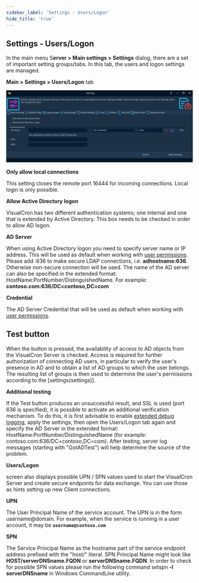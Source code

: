```yaml
---
sidebar_label: 'Settings - Users/Logon'
hide_title: 'true'
---
```


## Settings - Users/Logon

In the main menu S**erver > Main settings > Settings** dialog, there are a set of important setting groups/tabs. In this tab, the users and logon settings are managed.
 
**Main > Settings > Users/Logon** tab

![](../../../static/img/serversettingsuserslogonad.png)

**Only allow local connections**

This setting closes the remote port 16444 for incoming connections. Local login is only possible.
 
**Allow Active Directory logon**

VisualCron has two different authentication systems; one internal and one that is extended by Active Directory. This box needs to be checked in order to allow AD logon.
 
**AD Server**

When using Active Directory logon you need to specify server name or IP address. This will be used as default when working with [user permissions](userpermissions).
Please add :636 to make secure LDAP connections, i.e. **adhostname:636**. Otherwise non-secure connection will be used.
The name of the AD server can also be specified in the extended format: HostName:PortNumber/DistinguishedName. For example: **contoso.com:636/DC=contoso,DC=com**
 
**Credential**

The AD Server Credential that will be used as default when working with [user permissions](userpermissions).
 

## Test button

When the button is pressed, the availability of access to AD objects from the VisualCron Server is checked.
Access is required for further authorization of connecting AD users, in particular to verify the user's presence in AD and to obtain a list of AD groups to which the user belongs. The resulting list of groups is then used to determine the user's permissions according to the [settings(settings)].
 
**Additional testing**

If the Test button produces an unsuccessful result, and SSL is used (port 636 is specified), it is possible to activate an additional verification mechanism.
To do this, it is first advisable to enable [extended debug logging](extendeddebuglogging), apply the settings, then open the Users/Logon tab again and specify the AD Server in the extended format: HostName:PortNumber/DistinguishedName (for example: contoso.com:636/DC=contoso,DC=com).
After testing, server log messages (starting with "GotADTest") will help determine the source of the problem.
 
 
**Users/Logon** 

screen also displays possible UPN / SPN values used to start the VisualCron Server and create secure endpoints for data exchange.
You can use those as hints setting up new Client connections.
 
**UPN**

The User Principal Name of the service account. The UPN is in the form username@domain. For example, when the service is running in a user account, it may be **```username@contoso.com```**
 
**SPN**

The Service Principal Name as the hostname part of the service endpoint address prefixed with the "host/" literal. SPN Principal Name might look like **HOST/serverDNSname.FQDN** or **serverDNSname.FQDN**.
In order to check for possible SPN values please run the following command setspn **-l serverDNSname** in Windows CommandLine utility.